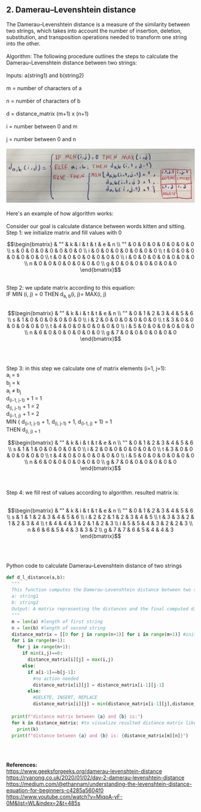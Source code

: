 ## 2. Damerau–Levenshtein distance
The Damerau–Levenshtein distance is a measure of the similarity between two strings, which takes into account the number of insertion, deletion, substitution, and transposition operations needed to transform one string into the other.
<br><br>
Algorithm: The following procedure outlines the steps to calculate the Damerau–Levenshtein distance between two strings:
<br><br>
Inputs: a(string1) and b(string2)
<br><br>
m = number of characters of a
<br><br>
n = number of characters of b
<br><br>
d = distance_matrix (m+1) x (n+1)
<br><br>
i = number between 0 and m
<br><br>
j = number between 0 and n
<br><br>
![](https://raw.githubusercontent.com/MeysamAgah/NLP_learning/refs/heads/main/pics/2.1.jpg)
<br><br>
Here's an example of how algorithm works:<br><br>
Consider our goal is calculate distance between words kitten and sitting.<br>
Step 1: we initialize matrix and fill values with 0<br>

$$\begin{bmatrix}
 & "" & k & i & t & t & e & n \\
"" & 0 & 0 & 0 & 0 & 0 & 0 & 0 \\
s & 0 & 0 & 0 & 0 & 0 & 0 & 0 \\
i & 0 & 0 & 0 & 0 & 0 & 0 & 0 \\ 
t & 0 & 0 & 0 & 0 & 0 & 0 & 0 \\
t & 0 & 0 & 0 & 0 & 0 & 0 & 0 \\
i & 0 & 0 & 0 & 0 & 0 & 0 & 0 \\
n & 0 & 0 & 0 & 0 & 0 & 0 & 0 \\
g & 0 & 0 & 0 & 0 & 0 & 0 & 0 
\end{bmatrix}$$

<br>
Step 2: we update matrix according to this equation:<br>
IF MIN (i, j) = 0 THEN d<sub>a, b</sub>(i, j)= MAX(i, j)
<br><br>

$$\begin{bmatrix}
 & "" & k & i & t & t & e & n \\
"" & 0 & 1 & 2 & 3 & 4 & 5 & 6 \\
s & 1 & 0 & 0 & 0 & 0 & 0 & 0 \\
i & 2 & 0 & 0 & 0 & 0 & 0 & 0 \\ 
t & 3 & 0 & 0 & 0 & 0 & 0 & 0 \\
t & 4 & 0 & 0 & 0 & 0 & 0 & 0 \\
i & 5 & 0 & 0 & 0 & 0 & 0 & 0 \\
n & 6 & 0 & 0 & 0 & 0 & 0 & 0 \\
g & 7 & 0 & 0 & 0 & 0 & 0 & 0 
\end{bmatrix}$$

<br><br>

Step 3: in this step we calculate one of matrix elements (i=1, j=1):<br>
a<sub>i</sub> = s <br>
b<sub>j</sub> = k <br>
a<sub>i</sub> ≠ b<sub>j</sub> <br>
d<sub>(i-1, j-1)</sub> + 1 = 1 <br>
d<sub>(i, j-1)</sub> + 1 = 2 <br>
d<sub>(i-1, j)</sub> + 1 = 2 <br>
MIN { d<sub>(i-1, j-1)</sub> + 1, d<sub>(i, j-1)</sub> + 1, d<sub>(i-1, j)</sub> + 1} = 1 <br>
THEN d<sub>(i, j) = 1<br>

$$\begin{bmatrix}
 & "" & k & i & t & t & e & n \\
"" & 0 & 1 & 2 & 3 & 4 & 5 & 6 \\
s & 1 & 1 & 0 & 0 & 0 & 0 & 0 \\
i & 2 & 0 & 0 & 0 & 0 & 0 & 0 \\ 
t & 3 & 0 & 0 & 0 & 0 & 0 & 0 \\
t & 4 & 0 & 0 & 0 & 0 & 0 & 0 \\
i & 5 & 0 & 0 & 0 & 0 & 0 & 0 \\
n & 6 & 0 & 0 & 0 & 0 & 0 & 0 \\
g & 7 & 0 & 0 & 0 & 0 & 0 & 0 
\end{bmatrix}$$

<br><br>
Step 4: we fill rest of values according to algorithm. resulted matrix is:<br><br>

$$\begin{bmatrix}
 & "" & k & i & t & t & e & n \\
"" & 0 & 1 & 2 & 3 & 4 & 5 & 6 \\
s & 1 & 1 & 2 & 3 & 4 & 5 & 6 \\
i & 2 & 2 & 1 & 2 & 3 & 4 & 5 \\ 
t & 3 & 3 & 2 & 1 & 2 & 3 & 4 \\
t & 4 & 4 & 3 & 2 & 1 & 2 & 3 \\
i & 5 & 5 & 4 & 3 & 2 & 2 & 3 \\
n & 6 & 6 & 5 & 4 & 3 & 3 & 2 \\
g & 7 & 7 & 6 & 5 & 4 & 4 & 3 
\end{bmatrix}$$

<br><br>

Python code to calculate Damerau–Levenshtein distance of two strings
```python
def d_l_distance(a,b):
  """
  This function computes the Damerau-Levenshtein distance between two strings.
  a: string1
  b: string2
  Output: A matrix representing the distances and the final computed distance value.
  """
  m = len(a) #length of first string
  n = len(b) #length of second string
  distance_matrix = [[0 for j in range(n+1)] for i in range(m+1)] #initializing matrix
  for i in range(m+1):
    for j in range(n+1):
      if min(i,j)==0:
        distance_matrix[i][j] = max(i,j) 
      else:
        if a[i-1]==b[j-1]:
          #no action needed
          distance_matrix[i][j] = distance_matrix[i-1][j-1]
        else:
          #DELETE, INSERT, REPLACE
          distance_matrix[i][j] = min(distance_matrix[i-1][j],distance_matrix[i][j-1],distance_matrix[i-1][j-1])+1

  print(f"distance matrix between {a} and {b} is:")
  for k in distance_matrix: #to visualize resulted distance matrix like a matrix
    print(k)
  print(f"distance between {a} and {b} is: {distance_matrix[m][n]}")
```
<br><br>

**References:**
<br>
https://www.geeksforgeeks.org/damerau-levenshtein-distance
<br>
https://ryanong.co.uk/2020/01/02/day-2-damerau-levenshtein-distance
<br>
https://medium.com/@ethannam/understanding-the-levenshtein-distance-equation-for-beginners-c4285a5604f0
<br>
https://www.youtube.com/watch?v=MiqoA-yF-0M&list=WL&index=2&t=485s
